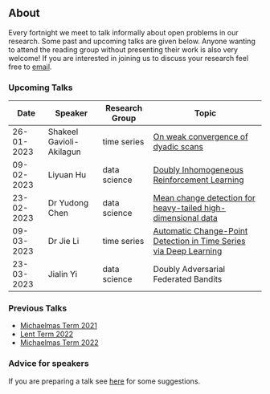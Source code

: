 ## About

Every fortnight we meet to talk informally about open problems in our research. Some past and upcoming talks are given below. Anyone wanting to attend the reading group without presenting their work is also very welcome! If you are interested in joining us to discuss your research feel free to [email](mailto:s.a.gavioli-akilagun@lse.ac.uk).

### Upcoming Talks

| Date | Speaker | Research Group | Topic |
|---|---|---|---|
| 26-01-2023 | Shakeel Gavioli-Akilagun | time series | [On weak convergence of dyadic scans](talks/26-01-2023-Shakeel-Gavioli-Akilagun.html) |
| 09-02-2023 | Liyuan Hu | data science | [Doubly Inhomogeneous Reinforcement Learning](talks/09-02-2023-Liyuan-Hu.html) |
| 23-02-2023 | Dr Yudong Chen | data science | [Mean change detection for heavy-tailed high-dimensional data](talks/23-02-2023-Yudong-Chen.html) |
| 09-03-2023 | Dr Jie Li | time series | [Automatic Change-Point Detection in Time Series via Deep Learning](talks/09-03-2023-Jie-Li.html) |
| 23-03-2023 | Jialin Yi | data science | Doubly Adversarial Federated Bandits |

### Previous Talks

* [Michaelmas Term 2021](past_terms/MT-2021.html)
* [Lent Term 2022](past_terms/LT-2022.html)
* [Michaelmas Term 2022](past_terms/MT-2022.html)

### Advice for speakers

If you are preparing a talk see [here](advice-for-talks.html) for some suggestions.
